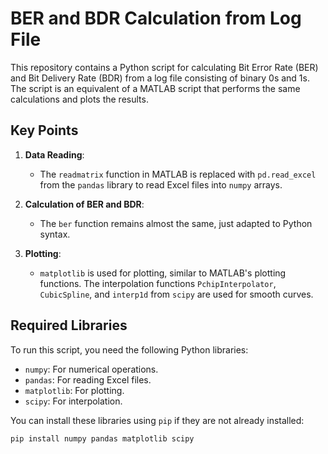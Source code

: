 # BER and BDR Calculation from Log File

This repository contains a Python script for calculating Bit Error Rate (BER) and Bit Delivery Rate (BDR) from a log file consisting of binary 0s and 1s. The script is an equivalent of a MATLAB script that performs the same calculations and plots the results.

## Key Points

1. **Data Reading**: 
   - The `readmatrix` function in MATLAB is replaced with `pd.read_excel` from the `pandas` library to read Excel files into `numpy` arrays.

2. **Calculation of BER and BDR**: 
   - The `ber` function remains almost the same, just adapted to Python syntax.

3. **Plotting**: 
   - `matplotlib` is used for plotting, similar to MATLAB's plotting functions. The interpolation functions `PchipInterpolator`, `CubicSpline`, and `interp1d` from `scipy` are used for smooth curves.

## Required Libraries

To run this script, you need the following Python libraries:
* `numpy`: For numerical operations.
* `pandas`: For reading Excel files.
* `matplotlib`: For plotting.
* `scipy`: For interpolation.

You can install these libraries using `pip` if they are not already installed:
```sh
pip install numpy pandas matplotlib scipy
